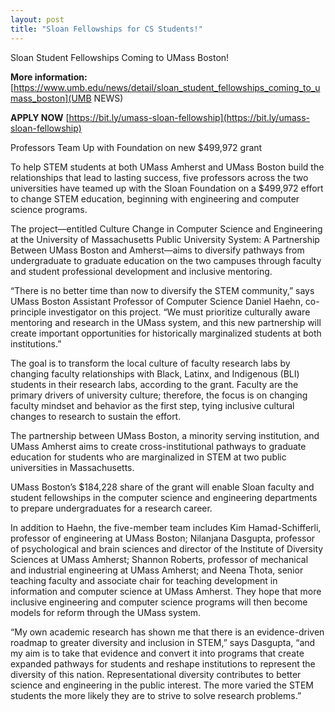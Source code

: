 ```yaml
---
layout: post
title: "Sloan Fellowships for CS Students!"
---
```


Sloan Student Fellowships Coming to UMass Boston!

**More information:** [https://www.umb.edu/news/detail/sloan_student_fellowships_coming_to_umass_boston](UMB NEWS)

**APPLY NOW** [https://bit.ly/umass-sloan-fellowship](https://bit.ly/umass-sloan-fellowship)

Professors Team Up with Foundation on new $499,972 grant

To help STEM students at both UMass Amherst and UMass Boston build the relationships that lead to lasting success, five professors across the two universities have teamed up with the Sloan Foundation on a $499,972 effort to change STEM education, beginning with engineering and computer science programs.

The project—entitled Culture Change in Computer Science and Engineering at the University of Massachusetts Public University System: A Partnership Between UMass Boston and Amherst—aims to diversify pathways from undergraduate to graduate education on the two campuses through faculty and student professional development and inclusive mentoring.

“There is no better time than now to diversify the STEM community,” says UMass Boston Assistant Professor of Computer Science Daniel Haehn, co-principle investigator on this project. “We must prioritize culturally aware mentoring and research in the UMass system, and this new partnership will create important opportunities for historically marginalized students at both institutions.”

The goal is to transform the local culture of faculty research labs by changing faculty relationships with Black, Latinx, and Indigenous (BLI) students in their research labs, according to the grant. Faculty are the primary drivers of university culture; therefore, the focus is on changing faculty mindset and behavior as the first step, tying inclusive cultural changes to research to sustain the effort.

The partnership between UMass Boston, a minority serving institution, and UMass Amherst aims to create cross-institutional pathways to graduate education for students who are marginalized in STEM at two public universities in Massachusetts.

UMass Boston’s $184,228 share of the grant will enable Sloan faculty and student fellowships in the computer science and engineering departments to prepare undergraduates for a research career.

In addition to Haehn, the five-member team includes Kim Hamad-Schifferli, professor of engineering at UMass Boston; Nilanjana Dasgupta, professor of psychological and brain sciences and director of the Institute of Diversity Sciences at UMass Amherst; Shannon Roberts, professor of mechanical and industrial engineering at UMass Amherst; and Neena Thota, senior teaching faculty and associate chair for teaching development in information and computer science at UMass Amherst. They hope that more inclusive engineering and computer science programs will then become models for reform through the UMass system.

“My own academic research has shown me that there is an evidence-driven roadmap to greater diversity and inclusion in STEM,” says Dasgupta, “and my aim is to take that evidence and convert it into programs that create expanded pathways for students and reshape institutions to represent the diversity of this nation. Representational diversity contributes to better science and engineering in the public interest. The more varied the STEM students the more likely they are to strive to solve research problems.”

